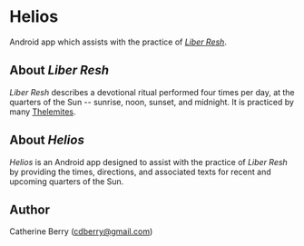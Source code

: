 # Helios

Android app which assists with the practice of *[Liber Resh](http://lib.oto-usa.org/libri/liber0200.html)*.

## About *Liber Resh*

*Liber Resh* describes a devotional ritual performed four times per day, at the quarters of the Sun -- sunrise, noon, sunset, and midnight.
It is practiced by many [Thelemites](https://oto-usa.org/thelema/).

## About *Helios*

*Helios* is an Android app designed to assist with the practice of *Liber Resh* by providing the times, directions, and associated texts
for recent and upcoming quarters of the Sun.

## Author

Catherine Berry (cdberry@gmail.com)
